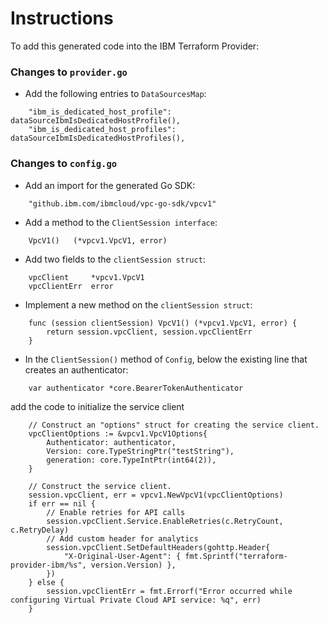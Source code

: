 # Instructions

To add this generated code into the IBM Terraform Provider:

### Changes to `provider.go`

- Add the following entries to `DataSourcesMap`:
```
    "ibm_is_dedicated_host_profile": dataSourceIbmIsDedicatedHostProfile(),
    "ibm_is_dedicated_host_profiles": dataSourceIbmIsDedicatedHostProfiles(),
```

### Changes to `config.go`

- Add an import for the generated Go SDK:
```
    "github.ibm.com/ibmcloud/vpc-go-sdk/vpcv1"
```

- Add a method to the `ClientSession interface`:
```
    VpcV1()   (*vpcv1.VpcV1, error)
```

- Add two fields to the `clientSession struct`:
```
    vpcClient     *vpcv1.VpcV1
    vpcClientErr  error
```

- Implement a new method on the `clientSession struct`:
```
    func (session clientSession) VpcV1() (*vpcv1.VpcV1, error) {
        return session.vpcClient, session.vpcClientErr
    }
```

- In the `ClientSession()` method of `Config`, below the existing line that creates an authenticator:
```
    var authenticator *core.BearerTokenAuthenticator
```
  add the code to initialize the service client
```
    // Construct an "options" struct for creating the service client.
    vpcClientOptions := &vpcv1.VpcV1Options{
        Authenticator: authenticator,
        Version: core.TypeStringPtr("testString"),
        generation: core.TypeIntPtr(int64(2)),
    }

    // Construct the service client.
    session.vpcClient, err = vpcv1.NewVpcV1(vpcClientOptions)
    if err == nil {
        // Enable retries for API calls
        session.vpcClient.Service.EnableRetries(c.RetryCount, c.RetryDelay)
        // Add custom header for analytics
        session.vpcClient.SetDefaultHeaders(gohttp.Header{
            "X-Original-User-Agent": { fmt.Sprintf("terraform-provider-ibm/%s", version.Version) },
        })
    } else {
        session.vpcClientErr = fmt.Errorf("Error occurred while configuring Virtual Private Cloud API service: %q", err)
    }
```
